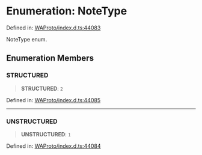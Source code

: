 # Enumeration: NoteType

Defined in: [WAProto/index.d.ts:44083](https://github.com/Fokusdotid/Baileys/blob/f4c7971f59af0b012f8de667e7a21ae12f7bbf19/WAProto/index.d.ts#L44083)

NoteType enum.

## Enumeration Members

### STRUCTURED

> **STRUCTURED**: `2`

Defined in: [WAProto/index.d.ts:44085](https://github.com/Fokusdotid/Baileys/blob/f4c7971f59af0b012f8de667e7a21ae12f7bbf19/WAProto/index.d.ts#L44085)

***

### UNSTRUCTURED

> **UNSTRUCTURED**: `1`

Defined in: [WAProto/index.d.ts:44084](https://github.com/Fokusdotid/Baileys/blob/f4c7971f59af0b012f8de667e7a21ae12f7bbf19/WAProto/index.d.ts#L44084)
